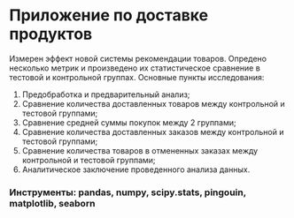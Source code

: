 # Приложение по доставке продуктов
Измерен эффект новой системы рекомендации товаров. Опредено несколько метрик и произведено их статистическое сравнение в тестовой и контрольной группах. 
Основные пункты исследования:
1. Предобработка и предварительный анализ;
2. Сравнение количества доставленных товаров между контрольной и тестовой группами;
3. Сравнение средней суммы покупок между 2 группами;
4. Сравнение количества доставленных заказов между контрольной и тестовой группами;
5. Сравнение количества товаров в отмененных заказах между контрольной и тестовой группами;
6. Аналитическое заключение проведенного анализа данных.

### Инструменты: pandas, numpy, scipy.stats, pingouin, matplotlib, seaborn
